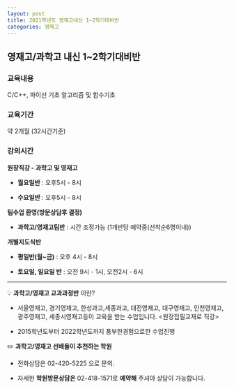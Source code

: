 ```yaml
---
layout: post
title: 2021학년도 영재고내신 1~2학기대비반
categories: 영재고
---
```


## 영재고/과학고 내신 1~2학기대비반

### 교육내용

C/C++, 파이선 기초 알고리즘 및 함수기초

### 교육기간

약 2개월 (32시간기준)

### 강의시간

**원장직강 - 과학고 및 영재고**

* **월요일반** : 오후5시 - 8시

* **수요일반** : 오후5시 - 8시

**팀수업 환영(방문상담후 결정)**

* **과학고/영재고팀반** : 시간 조정가능 (1개반당 예약중(선착순6명이내))

**개별지도식반**

* **평일반(월~금)** : 오후 4시 - 8시

* **토요일, 일요일 반** : 오전 9시 - 1시, 오전2시 - 6시

<hr>

💡 **과학고/영재고 교과과정반** 이란?

* 서울영재고, 경기영재고, 한성과고,세종과고, 대전영재고,
대구영재고, 인천영재고, 광주영재고, 세종시영재고등이
교육을 받는 수업입니다. &lt;원장집필교재로 직강&gt;

* 2015학년도부터 2022학년도까지 풍부한경험으로한 수업진행

✏️ **과학고/영재고 선배들이 추천하는 학원**

* 전화상담은 02-420-5225 으로 문의.

* 자세한 **학원방문상담은** 02-418-1571로 **예약해** 주셔야 상담이 가능합니다.